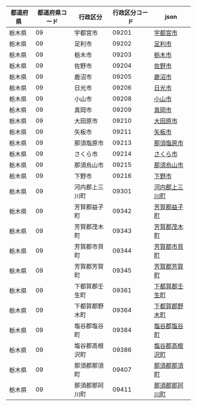 |  都道府県  | 都道府県コード | 行政区分 | 行政区分コード | json |
|-----------|--------------|--------- |--------------|------|
| 栃木県 | 09 | 宇都宮市 | 09201 | [宇都宮市](/topojson/09/09201.topojson) |
| 栃木県 | 09 | 足利市 | 09202 | [足利市](/topojson/09/09202.topojson) |
| 栃木県 | 09 | 栃木市 | 09203 | [栃木市](/topojson/09/09203.topojson) |
| 栃木県 | 09 | 佐野市 | 09204 | [佐野市](/topojson/09/09204.topojson) |
| 栃木県 | 09 | 鹿沼市 | 09205 | [鹿沼市](/topojson/09/09205.topojson) |
| 栃木県 | 09 | 日光市 | 09206 | [日光市](/topojson/09/09206.topojson) |
| 栃木県 | 09 | 小山市 | 09208 | [小山市](/topojson/09/09208.topojson) |
| 栃木県 | 09 | 真岡市 | 09209 | [真岡市](/topojson/09/09209.topojson) |
| 栃木県 | 09 | 大田原市 | 09210 | [大田原市](/topojson/09/09210.topojson) |
| 栃木県 | 09 | 矢板市 | 09211 | [矢板市](/topojson/09/09211.topojson) |
| 栃木県 | 09 | 那須塩原市 | 09213 | [那須塩原市](/topojson/09/09213.topojson) |
| 栃木県 | 09 | さくら市 | 09214 | [さくら市](/topojson/09/09214.topojson) |
| 栃木県 | 09 | 那須烏山市 | 09215 | [那須烏山市](/topojson/09/09215.topojson) |
| 栃木県 | 09 | 下野市 | 09216 | [下野市](/topojson/09/09216.topojson) |
| 栃木県 | 09 | 河内郡上三川町 | 09301 | [河内郡上三川町](/topojson/09/09301.topojson) |
| 栃木県 | 09 | 芳賀郡益子町 | 09342 | [芳賀郡益子町](/topojson/09/09342.topojson) |
| 栃木県 | 09 | 芳賀郡茂木町 | 09343 | [芳賀郡茂木町](/topojson/09/09343.topojson) |
| 栃木県 | 09 | 芳賀郡市貝町 | 09344 | [芳賀郡市貝町](/topojson/09/09344.topojson) |
| 栃木県 | 09 | 芳賀郡芳賀町 | 09345 | [芳賀郡芳賀町](/topojson/09/09345.topojson) |
| 栃木県 | 09 | 下都賀郡壬生町 | 09361 | [下都賀郡壬生町](/topojson/09/09361.topojson) |
| 栃木県 | 09 | 下都賀郡野木町 | 09364 | [下都賀郡野木町](/topojson/09/09364.topojson) |
| 栃木県 | 09 | 塩谷郡塩谷町 | 09384 | [塩谷郡塩谷町](/topojson/09/09384.topojson) |
| 栃木県 | 09 | 塩谷郡高根沢町 | 09386 | [塩谷郡高根沢町](/topojson/09/09386.topojson) |
| 栃木県 | 09 | 那須郡那須町 | 09407 | [那須郡那須町](/topojson/09/09407.topojson) |
| 栃木県 | 09 | 那須郡那珂川町 | 09411 | [那須郡那珂川町](/topojson/09/09411.topojson) |
